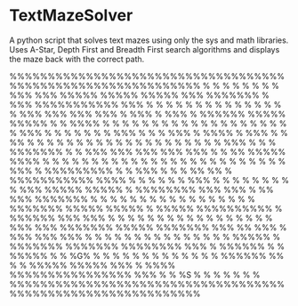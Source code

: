 # TextMazeSolver
A python script that solves text mazes using only the sys and math libraries. Uses A-Star, Depth First and Breadth First search algorithms and displays the maze back with the correct path.


%%%%%%%%%%%%%%%%%%%%%%%%%%%%%%%%%%%%%%%%%%%%%%%%%%%%%%%%%%%%%
%     %       %             %         %     %           %   %
%%% %%% %%%%%   %%%%% %%%%% %%% %%%%%%% % %%% %%%%%%%%%%% %%%
%   %   %     %   % %   % %   %         %          % % %    %
% %%% %%% %%% %%% % %%% % %%% % %%%%%% %%%%% %%%%% % % %%%% %
% %   % %   % %   %   % % % % %     %        %   % % %      %
%   %%% % % % % % % % %%% % % % %%% % %%%% % %%% % % %% % % %
% %   %   % %   %   % %   % %     % % %  % %     % %  %%% % %
% %%%%%%% % % %%% %%% %%%   %%% %%% % % %% %%%%% %%%% % % % %
%   %   % %       % % %   % % %  %  % %  %    %     %   % % %
% % %%% % %%%%%%%%% % % %%% % %  % %% %% % %%%%%%%%%%% %%%% %
% %   % %   %       %%% %     %  %    %  %      %           %
% % %%% %%%%% %%%%%   % %%%%%%%% %%% %%% % %% %%% %%%%%%% % %
% %   %       %     %   %        %     % %  %   %     %   % %
% %%%%%%% %%%%% %%%%% % %%%%% %%%%%%%%%% % %%%%%% %%% %%% % %
% % %     %     %   % %             %    %    %   %     % % %
%   %%% %%% %%%%%%% %%%%% %%%%%%% %%% %% %%%  % %%% %%% %%% %
% %   %   %       % %     %            %   %    %     %   % %
% %%%%% % %%%%%%% %%%%%%% %%%%%%%% %%% % %%%%%% % % %%%%% % %
%G%     %   %     %       %   %    %   %        % % %   % % %
%%%%%% %% % % %%%%% %%%%% %%% % %%%% %%%%%%%%%%%%%%%% %%% % %
%S        % %           %     %           %           %     %
%%%%%%%%%%%%%%%%%%%%%%%%%%%%%%%%%%%%%%%%%%%%%%%%%%%%%%%%%%%%%


